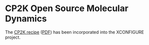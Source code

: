 # CP2K Open Source Molecular Dynamics

The [CP2K recipe](https://xconfigure.readthedocs.io/cp2k/README/) ([PDF](https://github.com/hfp/xconfigure/raw/master/xconfigure.pdf)) has been incorporated into the XCONFIGURE project.
